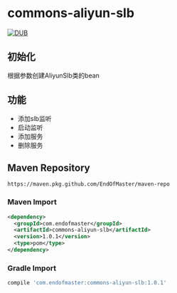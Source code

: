 # commons-aliyun-slb
[![DUB](https://img.shields.io/badge/download-1.0.2-brightgreen.svg)](https://bintray.com/endofmaster/maven/commons-aliyun-oss)
## 初始化
根据参数创建AliyunSlb类的bean
## 功能
* 添加slb监听
* 启动监听
* 添加服务
* 删除服务
## Maven Repository
    https://maven.pkg.github.com/EndOfMaster/maven-repo
### Maven Import
```xml
<dependency>
  <groupId>com.endofmaster</groupId>
  <artifactId>commons-aliyun-slb</artifactId>
  <version>1.0.1</version>
  <type>pom</type>
</dependency>
```
### Gradle Import
```groovy
compile 'com.endofmaster:commons-aliyun-slb:1.0.1'
```